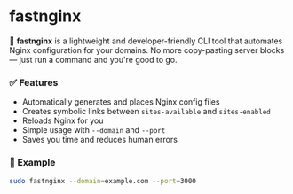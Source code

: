 # fastnginx

🚀 **fastnginx** is a lightweight and developer-friendly CLI tool that automates Nginx configuration for your domains. No more copy-pasting server blocks — just run a command and you're good to go.

### ✅ Features
- Automatically generates and places Nginx config files
- Creates symbolic links between `sites-available` and `sites-enabled`
- Reloads Nginx for you
- Simple usage with `--domain` and `--port`
- Saves you time and reduces human errors

### 🔧 Example

```bash
sudo fastnginx --domain=example.com --port=3000
